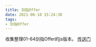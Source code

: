 ```yaml
---
title: 剑指Offer
date: 2021-06-10 15:24:30
tags:
- 剑指Offer
---
```

收集整理01-64剑指Offer的js版本。
[传送门](https://github.com/hccici/leetcode/tree/main/source/code/%E5%89%91%E6%8C%87offer)